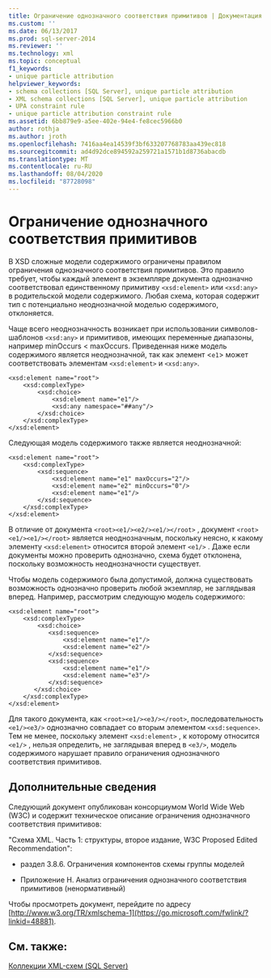 ```yaml
---
title: Ограничение однозначного соответствия примитивов | Документация Майкрософт
ms.custom: ''
ms.date: 06/13/2017
ms.prod: sql-server-2014
ms.reviewer: ''
ms.technology: xml
ms.topic: conceptual
f1_keywords:
- unique particle attribution
helpviewer_keywords:
- schema collections [SQL Server], unique particle attribution
- XML schema collections [SQL Server], unique particle attribution
- UPA constraint rule
- unique particle attribution constraint rule
ms.assetid: 6bb879e9-a5ee-402e-94e4-fe8cec5966b0
author: rothja
ms.author: jroth
ms.openlocfilehash: 7416aa4ea14539f3bf633207768783aa439ec818
ms.sourcegitcommit: ad4d92dce894592a259721a1571b1d8736abacdb
ms.translationtype: MT
ms.contentlocale: ru-RU
ms.lasthandoff: 08/04/2020
ms.locfileid: "87728098"
---
```

# <a name="unique-particle-attribution-constraint"></a>Ограничение однозначного соответствия примитивов
  В XSD сложные модели содержимого ограничены правилом ограничения однозначного соответствия примитивов. Это правило требует, чтобы каждый элемент в экземпляре документа однозначно соответствовал единственному примитиву `<xsd:element>` или `<xsd:any>` в родительской модели содержимого. Любая схема, которая содержит тип с потенциально неоднозначной моделью содержимого, отклоняется.  
  
 Чаще всего неоднозначность возникает при использовании символов-шаблонов `<xsd:any>` и примитивов, имеющих переменные диапазоны, например minOccurs < maxOccurs. Приведенная ниже модель содержимого является неоднозначной, так как элемент <`e1`> может соответствовать элементам `<xsd:element>` и `<xsd:any>`.  
  
```  
<xsd:element name="root">  
    <xsd:complexType>  
        <xsd:choice>  
            <xsd:element name="e1"/>  
            <xsd:any namespace="##any"/>  
        </xsd:choice>  
    </xsd:complexType>  
</xsd:element>  
```  
  
 Следующая модель содержимого также является неоднозначной:  
  
```  
<xsd:element name="root">  
    <xsd:complexType>  
        <xsd:sequence>  
            <xsd:element name="e1" maxOccurs="2"/>  
            <xsd:element name="e2" minOccurs="0"/>  
            <xsd:element name="e1"/>  
        </xsd:sequence>  
    </xsd:complexType>  
</xsd:element>  
```  
  
 В отличие от документа `<root><e1/><e2/><e1/></root>` , документ `<root><e1/><e1/></root>` является неоднозначным, поскольку неясно, к какому элементу `<xsd:element>` относится второй элемент `<e1/>` . Даже если документы можно проверить однозначно, схема будет отклонена, поскольку возможность неоднозначности существует.  
  
 Чтобы модель содержимого была допустимой, должна существовать возможность однозначно проверить любой экземпляр, не заглядывая вперед. Например, рассмотрим следующую модель содержимого:  
  
```  
<xsd:element name="root">  
    <xsd:complexType>  
        <xsd:choice>  
           <xsd:sequence>  
               <xsd:element name="e1"/>  
               <xsd:element name="e2"/>  
           </xsd:sequence>  
           <xsd:sequence>  
               <xsd:element name="e1"/>  
               <xsd:element name="e3"/>  
           </xsd:sequence>  
       </xsd:choice>  
    </xsd:complexType>  
</xsd:element>  
```  
  
 Для такого документа, как `<root><e1/><e3/></root>`, последовательность `<e1/><e3/>` однозначно совпадает со вторым элементом `<xsd:sequence>`. Тем не менее, поскольку элемент `<xsd:element>` , к которому относится `<e1/>` , нельзя определить, не заглядывая вперед в `<e3/>`, модель содержимого нарушает правило ограничения однозначного соответствия примитивов.  
  
## <a name="finding-more-information"></a>Дополнительные сведения  
 Следующий документ опубликован консорциумом World Wide Web (W3C) и содержит техническое описание ограничения однозначного соответствия примитивов:  
  
 "Схема XML. Часть 1: структуры, второе издание, W3C Proposed Edited Recommendation":  
  
-   раздел 3.8.6. Ограничения компонентов схемы группы моделей  
  
-   Приложение H. Анализ ограничения однозначного соответствия примитивов (ненормативный)  
  
 Чтобы просмотреть документ, перейдите по адресу [http://www.w3.org/TR/xmlschema-1](https://go.microsoft.com/fwlink/?linkid=48881).  
  
## <a name="see-also"></a>См. также:  
 [Коллекции XML-схем (SQL Server)](xml-schema-collections-sql-server.md)  
  
  

